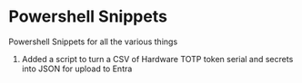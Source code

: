 # Powershell Snippets
Powershell Snippets for all the various things

1. Added a script to turn a CSV of Hardware TOTP token serial
   and secrets into JSON for upload to Entra
